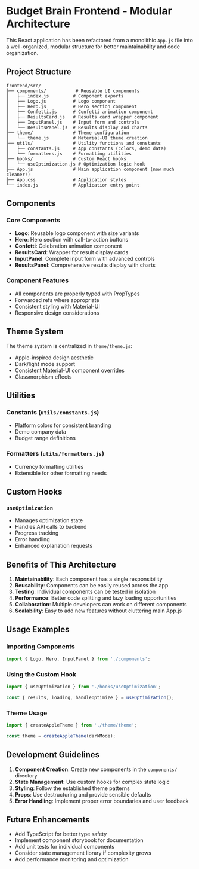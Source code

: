 # Budget Brain Frontend - Modular Architecture

This React application has been refactored from a monolithic `App.js` file into a well-organized, modular structure for better maintainability and code organization.

## Project Structure

```
frontend/src/
├── components/           # Reusable UI components
│   ├── index.js         # Component exports
│   ├── Logo.js          # Logo component
│   ├── Hero.js          # Hero section component
│   ├── Confetti.js      # Confetti animation component
│   ├── ResultsCard.js   # Results card wrapper component
│   ├── InputPanel.js    # Input form and controls
│   └── ResultsPanel.js  # Results display and charts
├── theme/               # Theme configuration
│   └── theme.js         # Material-UI theme creation
├── utils/               # Utility functions and constants
│   ├── constants.js     # App constants (colors, demo data)
│   └── formatters.js    # Formatting utilities
├── hooks/               # Custom React hooks
│   └── useOptimization.js # Optimization logic hook
├── App.js               # Main application component (now much cleaner!)
├── App.css              # Application styles
└── index.js             # Application entry point
```

## Components

### Core Components
- **Logo**: Reusable logo component with size variants
- **Hero**: Hero section with call-to-action buttons
- **Confetti**: Celebration animation component
- **ResultsCard**: Wrapper for result display cards
- **InputPanel**: Complete input form with advanced controls
- **ResultsPanel**: Comprehensive results display with charts

### Component Features
- All components are properly typed with PropTypes
- Forwarded refs where appropriate
- Consistent styling with Material-UI
- Responsive design considerations

## Theme System

The theme system is centralized in `theme/theme.js`:
- Apple-inspired design aesthetic
- Dark/light mode support
- Consistent Material-UI component overrides
- Glassmorphism effects

## Utilities

### Constants (`utils/constants.js`)
- Platform colors for consistent branding
- Demo company data
- Budget range definitions

### Formatters (`utils/formatters.js`)
- Currency formatting utilities
- Extensible for other formatting needs

## Custom Hooks

### `useOptimization`
- Manages optimization state
- Handles API calls to backend
- Progress tracking
- Error handling
- Enhanced explanation requests

## Benefits of This Architecture

1. **Maintainability**: Each component has a single responsibility
2. **Reusability**: Components can be easily reused across the app
3. **Testing**: Individual components can be tested in isolation
4. **Performance**: Better code splitting and lazy loading opportunities
5. **Collaboration**: Multiple developers can work on different components
6. **Scalability**: Easy to add new features without cluttering main App.js

## Usage Examples

### Importing Components
```javascript
import { Logo, Hero, InputPanel } from './components';
```

### Using the Custom Hook
```javascript
import { useOptimization } from './hooks/useOptimization';

const { results, loading, handleOptimize } = useOptimization();
```

### Theme Usage
```javascript
import { createAppleTheme } from './theme/theme';

const theme = createAppleTheme(darkMode);
```

## Development Guidelines

1. **Component Creation**: Create new components in the `components/` directory
2. **State Management**: Use custom hooks for complex state logic
3. **Styling**: Follow the established theme patterns
4. **Props**: Use destructuring and provide sensible defaults
5. **Error Handling**: Implement proper error boundaries and user feedback

## Future Enhancements

- Add TypeScript for better type safety
- Implement component storybook for documentation
- Add unit tests for individual components
- Consider state management library if complexity grows
- Add performance monitoring and optimization
